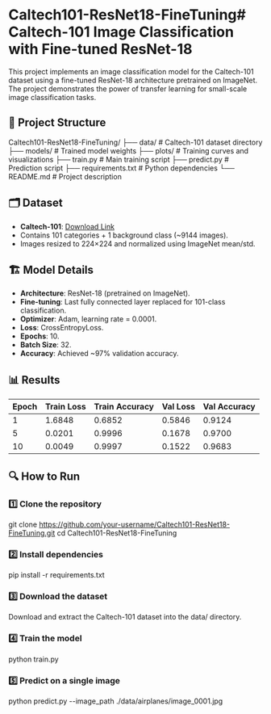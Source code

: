 # Caltech101-ResNet18-FineTuning# Caltech-101 Image Classification with Fine-tuned ResNet-18

This project implements an image classification model for the Caltech-101 dataset using a fine-tuned ResNet-18 architecture pretrained on ImageNet. The project demonstrates the power of transfer learning for small-scale image classification tasks.

## 📂 Project Structure

Caltech101-ResNet18-FineTuning/
├── data/ # Caltech-101 dataset directory
├── models/ # Trained model weights
├── plots/ # Training curves and visualizations
├── train.py # Main training script
├── predict.py # Prediction script
├── requirements.txt # Python dependencies
└── README.md # Project description


## 🗂 Dataset

- **Caltech-101**: [Download Link](https://data.caltech.edu/records/mzrjq-6wc02)
- Contains 101 categories + 1 background class (~9144 images).
- Images resized to 224×224 and normalized using ImageNet mean/std.

## 🏗️ Model Details

- **Architecture**: ResNet-18 (pretrained on ImageNet).
- **Fine-tuning**: Last fully connected layer replaced for 101-class classification.
- **Optimizer**: Adam, learning rate = 0.0001.
- **Loss**: CrossEntropyLoss.
- **Epochs**: 10.
- **Batch Size**: 32.
- **Accuracy**: Achieved ~97% validation accuracy.

## 📊 Results

| Epoch | Train Loss | Train Accuracy | Val Loss | Val Accuracy |
|:----|:------------|:---------------|:---------|:-------------|
| 1    | 1.6848     | 0.6852         | 0.5846   | 0.9124       |
| 5    | 0.0201     | 0.9996         | 0.1678   | 0.9700       |
| 10   | 0.0049     | 0.9997         | 0.1522   | 0.9683       |

## 🔍 How to Run

### 1️⃣ Clone the repository
git clone https://github.com/your-username/Caltech101-ResNet18-FineTuning.git
cd Caltech101-ResNet18-FineTuning
### 2️⃣ Install dependencies
pip install -r requirements.txt
### 3️⃣ Download the dataset
Download and extract the Caltech-101 dataset into the data/ directory.
### 4️⃣ Train the model
python train.py
### 5️⃣ Predict on a single image
python predict.py --image_path ./data/airplanes/image_0001.jpg
